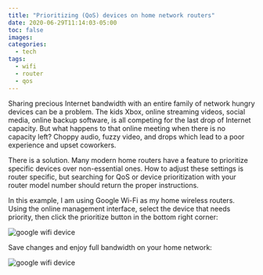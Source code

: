 ```yaml
---
title: "Prioritizing (QoS) devices on home network routers"
date: 2020-06-29T11:14:03-05:00
toc: false
images:
categories:
  - tech
tags: 
  - wifi
  - router
  - qos
---
```


Sharing precious Internet bandwidth with an entire family of network hungry devices can be a problem.  The kids Xbox, online streaming videos, social media, online backup software, is all competing for the last drop of Internet capacity.   But what happens to that online meeting when there is no capacity left?  Choppy audio, fuzzy video, and drops which lead to a poor experience and upset coworkers.  

There is a solution. Many modern home routers have a feature to prioritize specific devices over non-essential ones.  How to adjust these settings is router specific, but searching for QoS or device prioritization with your router model number should return the proper instructions.   

In this example, I am using Google Wi-Fi as my home wireless routers.  Using the online management interface, select the device that needs priority, then click the prioritize button in the bottom right corner:

![google wifi device](/images/googlewifidevice.PNG)

Save changes and enjoy full bandwidth on your home network:

![google wifi device](/images/googlewifipri.PNG)
